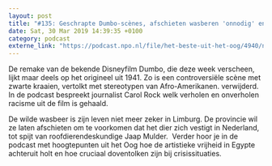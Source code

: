 ```yaml
---
layout: post
title: "#135: Geschrapte Dumbo-scènes, afschieten wasberen 'onnodig' en vrijheid Egypte holt achteruit"
date: Sat, 30 Mar 2019 14:39:35 +0100
category: podcast
externe_link: "https://podcast.npo.nl/file/het-beste-uit-het-oog/4940/nporadio1_het-beste-uit-het-oog_20190330_135-geschrapte-dumbo-scenes-afschieten-wasberen-onnodig-en-vrijheid-egypte-holt-achteruit_9A10CD.mp3"
---
```


De remake van de bekende Disneyfilm Dumbo, die deze week verscheen, lijkt maar deels op het origineel uit 1941. Zo is een controversiële scène met zwarte kraaien, vertolkt met stereotypen van Afro-Amerikanen. verwijderd. In de podcast bespreekt journalist Carol Rock welk verholen en onverholen racisme uit de film is gehaald.

De wilde wasbeer is zijn leven niet meer zeker in Limburg. De provincie wil ze laten afschieten om te voorkomen dat het dier zich vestigt in Nederland, tot spijt van roofdierendeskundige Jaap Mulder.  Verder hoor je in de podcast met hoogtepunten uit het Oog hoe de artistieke vrijheid in Egypte achteruit holt en hoe cruciaal doventolken zijn bij crisissituaties.
